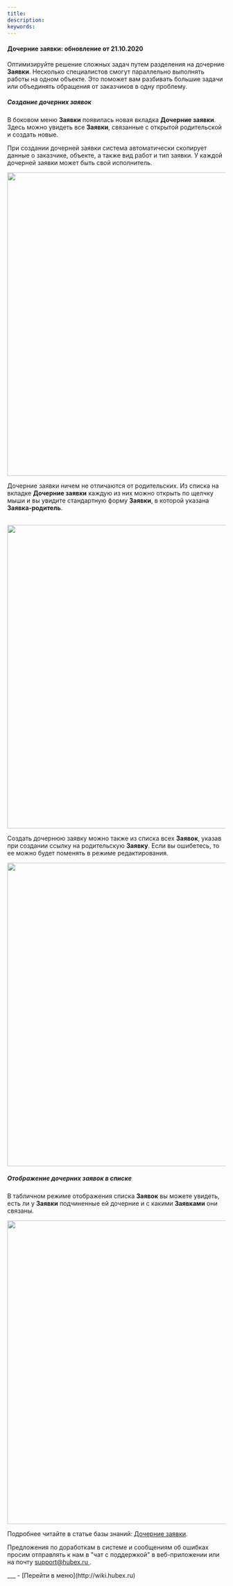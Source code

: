 ```yaml
---
title: 
description: 
keywords: 
---
```


#### Дочерние заявки: обновление от 21.10.2020
<html>
<meta charset="utf-8">

</html>
<body>
<p>Оптимизируйте решение сложных задач путем разделения на дочерние <strong>Заявки</strong>. Несколько специалистов смогут параллельно выполнять работы на одном объекте. Это поможет вам разбивать большие задачи или объединять обращения от заказчиков в одну проблему.</p>

<h5>Создание дочерних заявок</h5>
<p>В боковом меню <strong>Заявки</strong> появилась новая вкладка <strong>Дочерние заявки</strong>. Здесь можно увидеть все <strong>Заявки</strong>, связанные с открытой родительской и создать новые.</p>
<p>При создании дочерней заявки система автоматически скопирует данные о заказчике, объекте, а также вид работ и тип заявки. У каждой дочерней заявки может быть свой исполнитель.</p>
<p><span style="font-weight: @ArticleID00;"><img style="display: block; margin-left: auto; margin-right: auto;" src="https://content.screencast.com/users/echinaek.val/folders/Capture/media/fd2339bd-db06-4f02-ba49-0815ee9d4800/LWR_Recording.png" alt="" width="700" height="auto" /></span></p>
<p>Дочерние заявки ничем не отличаются от родительских. Из списка на вкладке <strong>Дочерние заявки</strong> каждую из них можно открыть по щелчку мыши и вы увидите стандартную форму <strong>Заявки</strong>, в которой указана <strong>Заявка-родитель</strong>.</p>
<p>&nbsp;<span style="font-weight: @ArticleID00;"><img style="display: block; margin-left: auto; margin-right: auto;" src="https://content.screencast.com/users/echinaek.val/folders/Capture/media/5098a7b9-3e65-481d-ab5d-b4bdd87204b4/LWR_Recording.png" alt="" width="700" height="auto" /></span></p>
<p>Создать дочернюю заявку можно также из списка всех <strong>Заявок</strong>, указав при создании ссылку на родительскую <strong>Заявку</strong>. Если вы ошибетесь, то ее можно будет поменять в режиме редактирования.</p>
<p><span style="font-weight: @ArticleID00;"><img style="display: block; margin-left: auto; margin-right: auto;" src="https://content.screencast.com/users/echinaek.val/folders/Capture/media/b1bca2be-c75c-4fd2-ac10-b1e0bd72d7c7/LWR_Recording.png" alt="" width="700" height="auto" /></span></p>

<h5>Отображение дочерних заявок в списке</h5>
<p>В табличном режиме отображения списка <strong>Заявок</strong> вы можете увидеть, есть ли у <strong>Заявки</strong> подчиненные ей дочерние и с какими <strong>Заявками</strong> они связаны.</p>
<p><span style="font-weight: @ArticleID00;"><img style="display: block; margin-left: auto; margin-right: auto;" src="https://content.screencast.com/users/echinaek.val/folders/Capture/media/f8852a01-0a04-48a4-8107-850673b4cf13/LWR_Recording.png" alt="" width="700" height="auto" /></span></p>

<p>Подробнее читайте в статье базы знаний: <a href="https://wiki.hubex.ru/docs/FAQ/RU/user/ChildTicket.html">Дочерние заявки</a>.</p>

<p>Предложения по доработкам в системе и сообщениям об ошибках просим отправлять к нам в "чат с поддержкой" в веб-приложении или на почту <a href="mailto:support@hubex.ru" target="_blank" rel="noopener"> support@hubex.ru </a>.</p>

</body>
___
- [Перейти в меню](http://wiki.hubex.ru)
